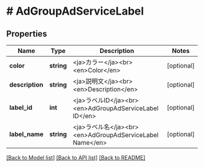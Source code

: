 # # AdGroupAdServiceLabel

## Properties

Name | Type | Description | Notes
------------ | ------------- | ------------- | -------------
**color** | **string** | &lt;ja&gt;カラー&lt;/ja&gt;&lt;br&gt;&lt;en&gt;Color&lt;/en&gt; | [optional] 
**description** | **string** | &lt;ja&gt;説明文&lt;/ja&gt;&lt;br&gt;&lt;en&gt;Description&lt;/en&gt; | [optional] 
**label_id** | **int** | &lt;ja&gt;ラベルID&lt;/ja&gt;&lt;br&gt;&lt;en&gt;AdGroupAdServiceLabel ID&lt;/en&gt; | [optional] 
**label_name** | **string** | &lt;ja&gt;ラベル名&lt;/ja&gt;&lt;br&gt;&lt;en&gt;AdGroupAdServiceLabel Name&lt;/en&gt; | [optional] 

[[Back to Model list]](../../README.md#documentation-for-models) [[Back to API list]](../../README.md#documentation-for-api-endpoints) [[Back to README]](../../README.md)


